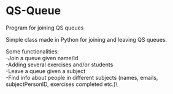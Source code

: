 # QS-Queue
Program for joining QS queues

Simple class made in Python for joining and leaving QS queues. 


Some functionalities:\
-Join a queue given name/id\
-Adding several exercises and/or students\
-Leave a queue given a subject\
-Find info about people in different subjects (names, emails, subjectPersonID, exercises completed etc.)\
